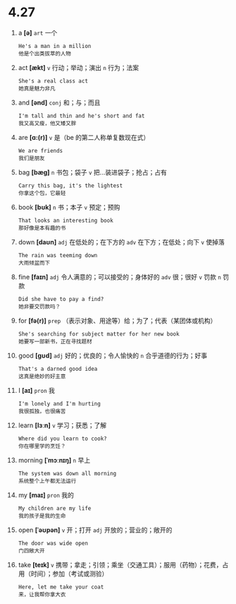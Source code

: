 # 4.27

1. a **[ə]** `art` 一个

   ```
   He's a man in a million
   他是个出类拔萃的人物
   ```

2. act **[ækt]** `v` 行动；举动；演出 `n` 行为；法案

   ```
   She's a real class act
   她真是魅力非凡
   ```

3. and **[ənd]** `conj` 和；与；而且

   ```
   I'm tall and thin and he's short and fat
   我又高又瘦，他又矮又胖
   ```

4. are **[ɑ:(r)]** `v` 是（be 的第二人称单复数现在式）

   ```
   We are friends
   我们是朋友
   ```

5. bag **[bæɡ]** `n` 书包；袋子 `v` 把...装进袋子；抢占；占有

   ```
   Carry this bag, it's the lightest
   你拿这个包，它最轻
   ```

6. book **[bʊk]** `n` 书；本子 `v` 预定；预购

   ```
   That looks an interesting book
   那好像是本有趣的书
   ```

7. down **[daʊn]** `adj` 在低处的；在下方的 `adv` 在下方；在低处；向下 `v` 使掉落

   ```
   The rain was teeming down
   大雨倾盆而下
   ```

8. fine **[faɪn]** `adj` 令人满意的；可以接受的；身体好的 `adv` 很；很好 `v` 罚款 `n` 罚款

   ```
   Did she have to pay a find?
   她非要交罚款吗？
   ```

9. for **[fə(r)]** `prep` （表示对象、用途等）给；为了；代表（某团体或机构）

   ```
   She's searching for subject matter for her new book
   她要写一部新书，正在寻找题材
   ```

10. good **[ɡʊd]** `adj` 好的；优良的；令人愉快的 `n` 合乎道德的行为；好事

    ```
    That's a darned good idea
    这真是绝妙的好主意
    ```

11. I **[aɪ]** `pron` 我

    ```
    I'm lonely and I'm hurting
    我很孤独，也很痛苦
    ```

12. learn **[lɜːn]** `v` 学习；获悉；了解

    ```
    Where did you learn to cook?
    你在哪里学的烹饪？
    ```

13. morning **[ˈmɔːnɪŋ]** `n` 早上

    ```
    The system was down all morning
    系统整个上午都无法运行
    ```

14. my **[maɪ]** `pron` 我的

    ```
    My children are my life
    我的孩子是我的生命
    ```

15. open **[ˈəʊpən]** `v` 开；打开 `adj` 开放的；营业的；敞开的

    ```
    The door was wide open
    门四敞大开
    ```

16. take **[teɪk]** `v` 携带；拿走；引领；乘坐（交通工具）；服用（药物）；花费，占用（时间）；参加（考试或测验）

    ```
    Here, let me take your coat
    来，让我帮你拿大衣
    ```
